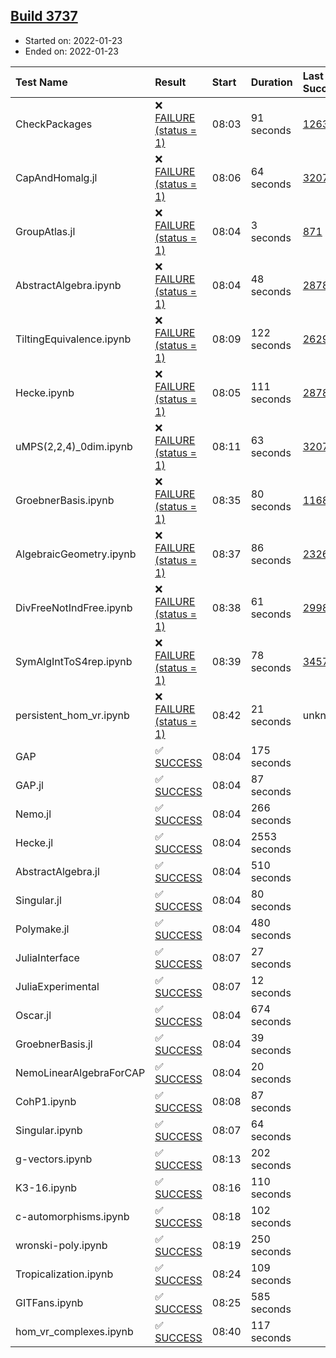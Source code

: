 ## [Build 3737](https://oscarci.mathematik.uni-kl.de/job/oscar-stable/3737/)

* Started on: 2022-01-23
* Ended on: 2022-01-23

| Test Name    | Result | Start | Duration | Last Success | First Failure |
|:-------------|:-------|:------|:---------|:-------------|:--------------|
| CheckPackages | ❌ [FAILURE (status = 1)](https://oscarci.mathematik.uni-kl.de/job/oscar-stable/3737/artifact/logs/build-3737/CheckPackages.log) | 08:03 | 91 seconds | [1263](https://oscarci.mathematik.uni-kl.de/job/oscar-stable/1263/) | [1264](https://oscarci.mathematik.uni-kl.de/job/oscar-stable/1264/) |
| CapAndHomalg.jl | ❌ [FAILURE (status = 1)](https://oscarci.mathematik.uni-kl.de/job/oscar-stable/3737/artifact/logs/build-3737/CapAndHomalg.jl.log) | 08:06 | 64 seconds | [3207](https://oscarci.mathematik.uni-kl.de/job/oscar-stable/3207/) | [3208](https://oscarci.mathematik.uni-kl.de/job/oscar-stable/3208/) |
| GroupAtlas.jl | ❌ [FAILURE (status = 1)](https://oscarci.mathematik.uni-kl.de/job/oscar-stable/3737/artifact/logs/build-3737/GroupAtlas.jl.log) | 08:04 | 3 seconds | [871](https://oscarci.mathematik.uni-kl.de/job/oscar-stable/871/) | [872](https://oscarci.mathematik.uni-kl.de/job/oscar-stable/872/) |
| AbstractAlgebra.ipynb | ❌ [FAILURE (status = 1)](https://oscarci.mathematik.uni-kl.de/job/oscar-stable/3737/artifact/logs/build-3737/AbstractAlgebra.ipynb.log) | 08:04 | 48 seconds | [2878](https://oscarci.mathematik.uni-kl.de/job/oscar-stable/2878/) | [2879](https://oscarci.mathematik.uni-kl.de/job/oscar-stable/2879/) |
| TiltingEquivalence.ipynb | ❌ [FAILURE (status = 1)](https://oscarci.mathematik.uni-kl.de/job/oscar-stable/3737/artifact/logs/build-3737/TiltingEquivalence.ipynb.log) | 08:09 | 122 seconds | [2629](https://oscarci.mathematik.uni-kl.de/job/oscar-stable/2629/) | [2630](https://oscarci.mathematik.uni-kl.de/job/oscar-stable/2630/) |
| Hecke.ipynb | ❌ [FAILURE (status = 1)](https://oscarci.mathematik.uni-kl.de/job/oscar-stable/3737/artifact/logs/build-3737/Hecke.ipynb.log) | 08:05 | 111 seconds | [2878](https://oscarci.mathematik.uni-kl.de/job/oscar-stable/2878/) | [2879](https://oscarci.mathematik.uni-kl.de/job/oscar-stable/2879/) |
| uMPS(2,2,4)_0dim.ipynb | ❌ [FAILURE (status = 1)](https://oscarci.mathematik.uni-kl.de/job/oscar-stable/3737/artifact/logs/build-3737/uMPS-2-2-4-_0dim.ipynb.log) | 08:11 | 63 seconds | [3207](https://oscarci.mathematik.uni-kl.de/job/oscar-stable/3207/) | [3208](https://oscarci.mathematik.uni-kl.de/job/oscar-stable/3208/) |
| GroebnerBasis.ipynb | ❌ [FAILURE (status = 1)](https://oscarci.mathematik.uni-kl.de/job/oscar-stable/3737/artifact/logs/build-3737/GroebnerBasis.ipynb.log) | 08:35 | 80 seconds | [1168](https://oscarci.mathematik.uni-kl.de/job/oscar-stable/1168/) | [1169](https://oscarci.mathematik.uni-kl.de/job/oscar-stable/1169/) |
| AlgebraicGeometry.ipynb | ❌ [FAILURE (status = 1)](https://oscarci.mathematik.uni-kl.de/job/oscar-stable/3737/artifact/logs/build-3737/AlgebraicGeometry.ipynb.log) | 08:37 | 86 seconds | [2326](https://oscarci.mathematik.uni-kl.de/job/oscar-stable/2326/) | [2327](https://oscarci.mathematik.uni-kl.de/job/oscar-stable/2327/) |
| DivFreeNotIndFree.ipynb | ❌ [FAILURE (status = 1)](https://oscarci.mathematik.uni-kl.de/job/oscar-stable/3737/artifact/logs/build-3737/DivFreeNotIndFree.ipynb.log) | 08:38 | 61 seconds | [2998](https://oscarci.mathematik.uni-kl.de/job/oscar-stable/2998/) | [2999](https://oscarci.mathematik.uni-kl.de/job/oscar-stable/2999/) |
| SymAlgIntToS4rep.ipynb | ❌ [FAILURE (status = 1)](https://oscarci.mathematik.uni-kl.de/job/oscar-stable/3737/artifact/logs/build-3737/SymAlgIntToS4rep.ipynb.log) | 08:39 | 78 seconds | [3457](https://oscarci.mathematik.uni-kl.de/job/oscar-stable/3457/) | [3458](https://oscarci.mathematik.uni-kl.de/job/oscar-stable/3458/) |
| persistent_hom_vr.ipynb | ❌ [FAILURE (status = 1)](https://oscarci.mathematik.uni-kl.de/job/oscar-stable/3737/artifact/logs/build-3737/persistent_hom_vr.ipynb.log) | 08:42 | 21 seconds | unknown | unknown |
| GAP | ✅ [SUCCESS](https://oscarci.mathematik.uni-kl.de/job/oscar-stable/3737/artifact/logs/build-3737/GAP.log) | 08:04 | 175 seconds |  |  |
| GAP.jl | ✅ [SUCCESS](https://oscarci.mathematik.uni-kl.de/job/oscar-stable/3737/artifact/logs/build-3737/GAP.jl.log) | 08:04 | 87 seconds |  |  |
| Nemo.jl | ✅ [SUCCESS](https://oscarci.mathematik.uni-kl.de/job/oscar-stable/3737/artifact/logs/build-3737/Nemo.jl.log) | 08:04 | 266 seconds |  |  |
| Hecke.jl | ✅ [SUCCESS](https://oscarci.mathematik.uni-kl.de/job/oscar-stable/3737/artifact/logs/build-3737/Hecke.jl.log) | 08:04 | 2553 seconds |  |  |
| AbstractAlgebra.jl | ✅ [SUCCESS](https://oscarci.mathematik.uni-kl.de/job/oscar-stable/3737/artifact/logs/build-3737/AbstractAlgebra.jl.log) | 08:04 | 510 seconds |  |  |
| Singular.jl | ✅ [SUCCESS](https://oscarci.mathematik.uni-kl.de/job/oscar-stable/3737/artifact/logs/build-3737/Singular.jl.log) | 08:04 | 80 seconds |  |  |
| Polymake.jl | ✅ [SUCCESS](https://oscarci.mathematik.uni-kl.de/job/oscar-stable/3737/artifact/logs/build-3737/Polymake.jl.log) | 08:04 | 480 seconds |  |  |
| JuliaInterface | ✅ [SUCCESS](https://oscarci.mathematik.uni-kl.de/job/oscar-stable/3737/artifact/logs/build-3737/JuliaInterface.log) | 08:07 | 27 seconds |  |  |
| JuliaExperimental | ✅ [SUCCESS](https://oscarci.mathematik.uni-kl.de/job/oscar-stable/3737/artifact/logs/build-3737/JuliaExperimental.log) | 08:07 | 12 seconds |  |  |
| Oscar.jl | ✅ [SUCCESS](https://oscarci.mathematik.uni-kl.de/job/oscar-stable/3737/artifact/logs/build-3737/Oscar.jl.log) | 08:04 | 674 seconds |  |  |
| GroebnerBasis.jl | ✅ [SUCCESS](https://oscarci.mathematik.uni-kl.de/job/oscar-stable/3737/artifact/logs/build-3737/GroebnerBasis.jl.log) | 08:04 | 39 seconds |  |  |
| NemoLinearAlgebraForCAP | ✅ [SUCCESS](https://oscarci.mathematik.uni-kl.de/job/oscar-stable/3737/artifact/logs/build-3737/NemoLinearAlgebraForCAP.log) | 08:04 | 20 seconds |  |  |
| CohP1.ipynb | ✅ [SUCCESS](https://oscarci.mathematik.uni-kl.de/job/oscar-stable/3737/artifact/logs/build-3737/CohP1.ipynb.log) | 08:08 | 87 seconds |  |  |
| Singular.ipynb | ✅ [SUCCESS](https://oscarci.mathematik.uni-kl.de/job/oscar-stable/3737/artifact/logs/build-3737/Singular.ipynb.log) | 08:07 | 64 seconds |  |  |
| g-vectors.ipynb | ✅ [SUCCESS](https://oscarci.mathematik.uni-kl.de/job/oscar-stable/3737/artifact/logs/build-3737/g-vectors.ipynb.log) | 08:13 | 202 seconds |  |  |
| K3-16.ipynb | ✅ [SUCCESS](https://oscarci.mathematik.uni-kl.de/job/oscar-stable/3737/artifact/logs/build-3737/K3-16.ipynb.log) | 08:16 | 110 seconds |  |  |
| c-automorphisms.ipynb | ✅ [SUCCESS](https://oscarci.mathematik.uni-kl.de/job/oscar-stable/3737/artifact/logs/build-3737/c-automorphisms.ipynb.log) | 08:18 | 102 seconds |  |  |
| wronski-poly.ipynb | ✅ [SUCCESS](https://oscarci.mathematik.uni-kl.de/job/oscar-stable/3737/artifact/logs/build-3737/wronski-poly.ipynb.log) | 08:19 | 250 seconds |  |  |
| Tropicalization.ipynb | ✅ [SUCCESS](https://oscarci.mathematik.uni-kl.de/job/oscar-stable/3737/artifact/logs/build-3737/Tropicalization.ipynb.log) | 08:24 | 109 seconds |  |  |
| GITFans.ipynb | ✅ [SUCCESS](https://oscarci.mathematik.uni-kl.de/job/oscar-stable/3737/artifact/logs/build-3737/GITFans.ipynb.log) | 08:25 | 585 seconds |  |  |
| hom_vr_complexes.ipynb | ✅ [SUCCESS](https://oscarci.mathematik.uni-kl.de/job/oscar-stable/3737/artifact/logs/build-3737/hom_vr_complexes.ipynb.log) | 08:40 | 117 seconds |  |  |
